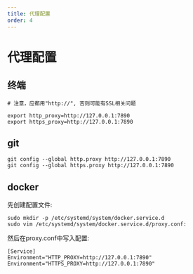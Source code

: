 ```yaml
---
title: 代理配置
order: 4
---
```


# 代理配置

## 终端

```shell:no-line-numbers;
# 注意，应都用"http://", 否则可能有SSL相关问题

export http_proxy=http://127.0.0.1:7890
export https_proxy=http://127.0.0.1:7890 
```

## git

```shell:no-line-numbers;
git config --global http.proxy http://127.0.0.1:7890
git config --global https.proxy http://127.0.0.1:7890
```

## docker

先创建配置文件:
```shell:no-line-numbers; title="终端命令"
sudo mkdir -p /etc/systemd/system/docker.service.d
sudo vim /etc/systemd/system/docker.service.d/proxy.conf:
```

然后在proxy.conf中写入配置:
```shell:no-line-numbers;
[Service]
Environment="HTTP_PROXY=http://127.0.0.1:7890"
Environment="HTTPS_PROXY=http://127.0.0.1:7890"
```